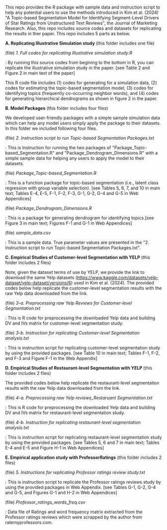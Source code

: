 This repo provides the R package with sample data and instruction script to help any potential users to use the methods introduced in Kim et al. (2024) "A Topic-based Segmentation Model for Identifying Segment-Level Drivers of Star Ratings from Unstructured Text Reviews", the Journal of Marketing Research. Also, this repo includes source codes and datasets for replicating the results in ther paper. This repo includes 5 parts as below.  

<b> A. Replicating Illustrative Simulation study </b> (this folder includes one file)

 (file)<i> 1. Full codes for replicating Illustrative simulation study.R</i>

: By running this source codes from begining to the bottom in R, you can replicate the illustrative simulation study in the paper. [see Table 2 and Figure 2 in main text of the paper]

This R code file includes (1) codes for generating for a simulation data, (2) codes for estimating the topic-based segmentation model, (3) codes for 	identifying topics (frequently co-occurring neighbor words), and (4) codes for generating hierarchical dendrograms as shown in figure 2 in the paper.
 
<b> B. Model Packages</b>  (this folder includes four files)

We developed user-friendly packages with a simple sample simulation data which can help any model users simply apply the package to their datasets. In this folder we included following four files. 

(file)<i>  2. Instruction script to run Topic-based Segmentation Packages.txt</i>
 	
: This is Instruction for running the two packages of "Package_Topic-based_Segmentation.R" and "Package_Dendrogram_Dimensions.R" with a simple sample data for helping any users to apply the model to their datasets.
	
  (file) <i> Package_Topic-based_Segmentation.R</i> 

: This is a function package for topic-based segmentation (i.e., latent class regression with group variable selection). [see Tables 5, 6, 7, and 10 in main text; Tables E-4, E-5, F-1, F-2, F-3, G-1, G-2, G-4 and G-5 in Web Appendices]

 (file)  <i> Package_Dendrogram_Dimensions.R</i>

: This is a package for generating dendrogram for identifying topics.[see Figure 3 in main text; Figures F-1 and G-1 in Web Appendices]

  (file) <i> sample_data.csv</i>

: This is a sample data. True parameter values are presented in the "2. Instruction script to run Topic-based Segmentation Packages.txt".

<b> C. Empirical Studies of Customer-level Segmentation with YELP </b> (this folder includes 2 files)

Note, given the dataset terms of use by YELP, we provide the link to download the same Yelp datasets (https://www.kaggle.com/datasets/yelp-dataset/yelp-dataset/versions/6) used in Kim et al. (2024). The provided codes below help replicate the customer-level segmentation results with the raw Yelp data downloaded from the link. 

 (file)  <i> 3-a. Preprocessing raw Yelp Reviews for Customer-level Segmentation.txt</i>

: This is R code for preprocessing the downloaded Yelp data and building DV and IVs matrix for customer-level segmentation study. 
	
   (file)<i> 3-b. Instruction for replicating Customer-level Segmentation analysis.txt</i>

: This is instruction script for replicating customer-level segmentation study by using the provided packages. [see Table 10 in main text; Tables F-1, F-2, and F-3 and Figure F-1 in the Web Appendix]


<b> D. Empirical Studies of Restaurant-level Segmentation with YELP </b> (this folder includes 2 files)

The provided codes below help replicate the restaurant-level segmentation results with the raw Yelp data downloaded from the link.

 (file)  <i> 4-a. Preprocessing raw Yelp reviews_Restaruant Segmentation.txt</i>

: This is R code for preprocessing the downloaded Yelp data and building DV and IVs matrix for restaurant-level segmentation study.

 (file)  <i> 4-b. Instruction for replicating restaurant-level segmentation analysis.txt</i>

: This is instruction script for replicating restaurant-level segmentation study by using the provided packages. [see Tables 5, 6 and 7 in main text; Tables E-4 and E-5 and Figure H-1 in Web Appendices]


<b> E. Empirical application study with ProfessorRatings</b>  (this folder includes 2 files)

(file)   <i>5. Instructions for replicating Professor ratings review study.txt</i>

: This is instruction script to replicate the Professor ratings reviews study by using the provided packages in Web Appendix. [see Tables G-1, G-2, G-4 and G-5, and Figures G-1 and H-2 in Web Appendices]


(file)   <i> Professor_ratings_words_freq.csv</i>

: Data file of Ratings and word frequency matrix extracted from the Professor ratings reviews which were scrapped by the author from ratemyprofessors.com.

